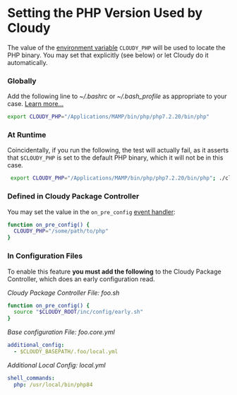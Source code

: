 <!--
id: php_version
tags: ''
-->

# Setting the PHP Version Used by Cloudy

The value of the [environment variable](https://www.howtogeek.com/668503/how-to-set-environment-variables-in-bash-on-linux/) `CLOUDY_PHP` will be used to locate the PHP binary. You may set that explicitly (see below) or let Cloudy do it automatically.

### Globally

Add the following line to _~/.bashrc_ or _~/.bash\_profile_ as appropriate to your case.  [Learn more...](https://www.howtogeek.com/668503/how-to-set-environment-variables-in-bash-on-linux/)

```bash
export CLOUDY_PHP="/Applications/MAMP/bin/php/php7.2.20/bin/php"
```

### At Runtime

Coincidentally, if you run the following, the test will actually fail, as it asserts that `$CLOUDY_PHP` is set to the default PHP binary, which it will not be in this case.

```bash
 export CLOUDY_PHP="/Applications/MAMP/bin/php/php7.2.20/bin/php"; ./cloudy_tools.sh tests
```

### Defined in Cloudy Package Controller

You may set the value in the `on_pre_config` [event handler](@events):

```bash
function on_pre_config() {
  CLOUDY_PHP="/some/path/to/php"
}
```

### In Configuration Files

To enable this feature **you must add the following** to the Cloudy Package Controller, which does an early configuration read.

_Cloudy Package Controller File: foo.sh_

```bash
function on_pre_config() {
  source "$CLOUDY_ROOT/inc/config/early.sh"
}
```

_Base configuration File: foo.core.yml_

```yaml
additional_config:
  - $CLOUDY_BASEPATH/.foo/local.yml
```

_Additional Local Config: local.yml_

```yaml
shell_commands:
  php: /usr/local/bin/php84
```

